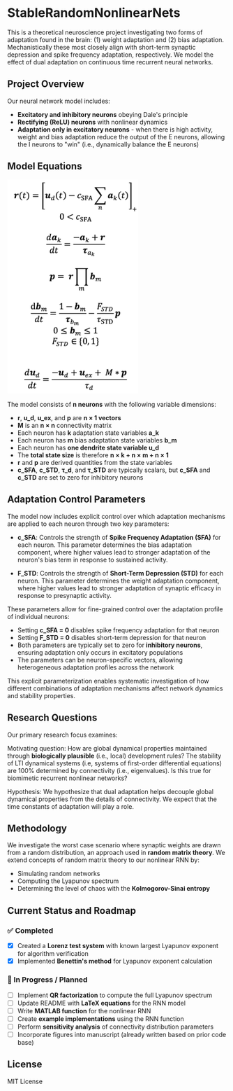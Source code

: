 # StableRandomNonlinearNets

This is a theoretical neuroscience project investigating two forms of adaptation found in the brain: (1) weight adaptation and (2) bias adaptation. Mechanistically these most closely align with short-term synaptic depression and spike frequency adaptation, respectively. We model the effect of dual adaptation on continuous time recurrent neural networks.

## Project Overview

Our neural network model includes:
- **Excitatory and inhibitory neurons** obeying Dale's principle
- **Rectifying (ReLU) neurons** with nonlinear dynamics
- **Adaptation only in excitatory neurons** - when there is high activity, weight and bias adaptation reduce the output of the E neurons, allowing the I neurons to "win" (i.e., dynamically balance the E neurons)

## Model Equations

<img src="equations.png" alt="Model Equations" width="300"/>

The model consists of **n neurons** with the following variable dimensions:
- **r**, **u_d**, **u_ex**, and **p** are **n × 1 vectors**
- **M** is an **n × n** connectivity matrix
- Each neuron has **k** adaptation state variables **a_k** 
- Each neuron has **m** bias adaptation state variables **b_m**
- Each neuron has **one dendrite state variable u_d**
- The **total state size** is therefore **n × k + n × m + n × 1**
- **r** and **p** are derived quantities from the state variables
- **c_SFA**, **c_STD**, **τ_d**, and **τ_STD** are typically scalars, but **c_SFA** and **c_STD** are set to zero for inhibitory neurons

## Adaptation Control Parameters

The model now includes explicit control over which adaptation mechanisms are applied to each neuron through two key parameters:

- **c_SFA**: Controls the strength of **Spike Frequency Adaptation (SFA)** for each neuron. This parameter determines the bias adaptation component, where higher values lead to stronger adaptation of the neuron's bias term in response to sustained activity.

- **F_STD**: Controls the strength of **Short-Term Depression (STD)** for each neuron. This parameter determines the weight adaptation component, where higher values lead to stronger adaptation of synaptic efficacy in response to presynaptic activity.

These parameters allow for fine-grained control over the adaptation profile of individual neurons:
- Setting **c_SFA = 0** disables spike frequency adaptation for that neuron
- Setting **F_STD = 0** disables short-term depression for that neuron  
- Both parameters are typically set to zero for **inhibitory neurons**, ensuring adaptation only occurs in excitatory populations
- The parameters can be neuron-specific vectors, allowing heterogeneous adaptation profiles across the network

This explicit parameterization enables systematic investigation of how different combinations of adaptation mechanisms affect network dynamics and stability properties.

## Research Questions

Our primary research focus examines:

Motivating question: How are global dynamical properties maintained through **biologically plausible** (i.e., local) development rules? The stability of LTI dynamical systems (i.e, systems of first-order differential equations) are 100% determined by connectivity (i.e., eigenvalues). Is this true for biomimetic recurrent nonlinear networks?

Hypothesis: We hypothesize that dual adaptation helps decouple global dynamical properties from the details of connectivity. We expect that the time constants of adaptation will play a role.

## Methodology

We investigate the worst case scenario where synaptic weights are drawn from a random distribution, an approach used in **random matrix theory**. We extend concepts of random matrix theory to our nonlinear RNN by:
- Simulating random networks
- Computing the Lyapunov spectrum
- Determining the level of chaos with the **Kolmogorov-Sinai entropy**

## Current Status and Roadmap

### ✅ Completed
- [x] Created a **Lorenz test system** with known largest Lyapunov exponent for algorithm verification
- [x] Implemented **Benettin's method** for Lyapunov exponent calculation

### 🔄 In Progress / Planned
- [ ] Implement **QR factorization** to compute the full Lyapunov spectrum
- [ ] Update README with **LaTeX equations** for the RNN model
- [ ] Write **MATLAB function** for the nonlinear RNN
- [ ] Create **example implementations** using the RNN function
- [ ] Perform **sensitivity analysis** of connectivity distribution parameters
- [ ] Incorporate figures into manuscript (already written based on prior code base)

## License

MIT License 